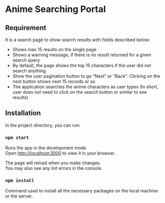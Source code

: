 # Anime Searching Portal

## Requirement

It is a search page to show search results with fields described below:
- Shows max 15 results on the single page
- Shows a warning message, if there is no result returned for a given search query
- By default, the page shows the top 15 characters if the user did not search anything
- Show the user pagination button to go “Next” or “Back". Clicking on the next button shows next 15 records or so
- The application searches the anime characters as user types (In short, user does not need to click on the search button or similar to see results)

## Installation

In the project directory, you can run:

### `npm start`

Runs the app in the development mode.\
Open [http://localhost:3000](http://localhost:3000) to view it in your browser.

The page will reload when you make changes.\
You may also see any lint errors in the console.

### `npm install`

Command used to install all the necessary packages on the local machine or the server.